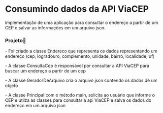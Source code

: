 
# Consumindo dados da API ViaCEP

<p>implementação de uma aplicação para consultar o endereço a partir de um CEP e salvar as informações em um arquivo json.</p>

  
### Projeto🔨
<p> - Foi criado a classe Endereco que representa os dados representando um endereço (cep, logradouro, complemento, 
  unidade, bairro, localidade, uf)</p>
<p> - A classe ConsultaCep é responsável por consultar a API  ViaCEP para buscar um endereço a partir de um cep</p>
<p> - A classe GeradorDeArquivo cria o arquivo json contendo os dados de um objeto </p>
<p> - A classe Principal com o método main, solicita ao usuário que informe o CEP e utilza as classes para consultar a api ViaCEP
e salva os dados do endereço em um arquivo json</p>
